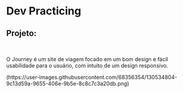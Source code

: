 # Dev Practicing


 <h2>Projeto:</h2> <br>
<p>
 O Journey é um site de viagem focado em um bom design e fácil usabilidade para o usuário, com intuito de um design responsivo.
</p>
(https://user-images.githubusercontent.com/68356354/130534804-9c13d59a-9655-406e-9b5e-8c8c7c3a20db.png)

